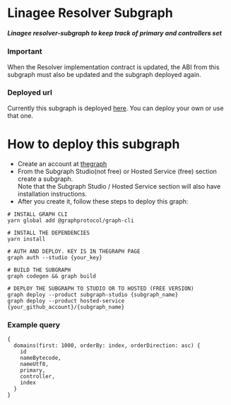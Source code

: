 # Linagee Resolver Subgraph

##### Linagee resolver-subgraph to keep track of primary and controllers set

### Important 
When the Resolver implementation contract is updated, the ABI from 
this subgraph must also be updated and the subgraph deployed again.

### Deployed url
Currently this subgraph is deployed [here](https://thegraph.com/hosted-service/subgraph/chriton/lnr-resolver-subgraph).
You can deploy your own or use that one.

# How to deploy this subgraph

- Create an account at [thegraph](https://thegraph.com/)
- From the Subgraph Studio(not free) or Hosted Service (free) section create a subgraph.   
  Note that the Subgraph Studio / Hosted Service section will also have installation instructions.
- After you create it, follow these steps to deploy this graph:

```shell
# INSTALL GRAPH CLI 
yarn global add @graphprotocol/graph-cli

# INSTALL THE DEPENDENCIES
yarn install

# AUTH AND DEPLOY. KEY IS IN THEGRAPH PAGE
graph auth --studio {your_key}

# BUILD THE SUBGRAPH
graph codegen && graph build

# DEPLOY THE SUBGRAPH TO STUDIO OR TO HOSTED (FREE VERSION)
graph deploy --product subgraph-studio {subgraph_name}
graph deploy --product hosted-service {your_github_account}/{subgraph_name}
```

### Example query

```
{
  domains(first: 1000, orderBy: index, orderDirection: asc) {
    id
    nameBytecode,
    nameUtf8,
    primary,
    controller,
    index
  }
}
```

